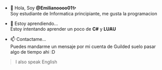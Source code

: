 - 👋 Hola, Soy **@Emilianoooo01✨**  
Soy estudiante de Informatica principiante, me gusta la programacion

- 🌱 Estoy aprendiendo...  
Estoy intentando aprender un poco de **C#** y **LUAU**

- 📫 Contactame...  
Puedes mandarme un mensaje por mi cuenta de Guilded suelo pasar algo de tiempo ahi :D

>I also speak English

<!---
Emilianoooo01/Emilianoooo01 is a ✨ special ✨ repository because its `README.md` (this file) appears on your GitHub profile.
You can click the Preview link to take a look at your changes.
--->
